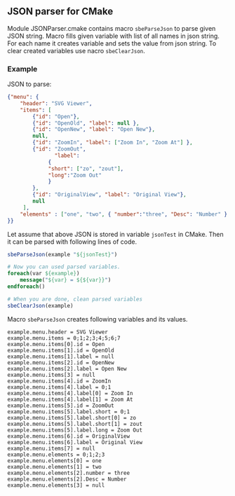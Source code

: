 ## JSON parser for CMake

Module JSONParser.cmake contains macro `sbeParseJson` to parse given JSON string. 
Macro fills given variable with list of all names in json string. For each name it creates variable and sets the value from json string.
To clear created variables use nacro `sbeClearJson`.

### Example

JSON to parse:
``` json
{"menu": {
    "header": "SVG Viewer",
    "items": [
        {"id": "Open"},
        {"id": "OpenOld", "label": null },
        {"id": "OpenNew", "label": "Open New"},
        null,
        {"id": "ZoomIn", "label": ["Zoom In", "Zoom At"] },
        {"id": "ZoomOut", 
               "label": 
	         { 
	         "short": ["zo", "zout"], 
	         "long":"Zoom Out"
	         }
    	},
        {"id": "OriginalView", "label": "Original View"},
    	null
     ],
    "elements" : ["one", "two", { "number":"three", "Desc": "Number" }, null ]
}}
```

Let assume that above JSON is stored in variable `jsonTest` in CMake. Then it can be parsed with following lines of code.
``` cmake
sbeParseJson(example "${jsonTest}")

# Now you can used parsed variables.
foreach(var ${example})
    message("${var} = ${${var}}")
endforeach()

# When you are done, clean parsed variables
sbeClearJson(example)
```

Macro `sbeParseJson` creates following variables and its values.
```
example.menu.header = SVG Viewer
example.menu.items = 0;1;2;3;4;5;6;7
example.menu.items[0].id = Open
example.menu.items[1].id = OpenOld
example.menu.items[1].label = null
example.menu.items[2].id = OpenNew
example.menu.items[2].label = Open New
example.menu.items[3] = null
example.menu.items[4].id = ZoomIn
example.menu.items[4].label = 0;1
example.menu.items[4].label[0] = Zoom In
example.menu.items[4].label[1] = Zoom At
example.menu.items[5].id = ZoomOut
example.menu.items[5].label.short = 0;1
example.menu.items[5].label.short[0] = zo
example.menu.items[5].label.short[1] = zout
example.menu.items[5].label.long = Zoom Out
example.menu.items[6].id = OriginalView
example.menu.items[6].label = Original View
example.menu.items[7] = null
example.menu.elements = 0;1;2;3
example.menu.elements[0] = one
example.menu.elements[1] = two
example.menu.elements[2].number = three
example.menu.elements[2].Desc = Number
example.menu.elements[3] = null
```

